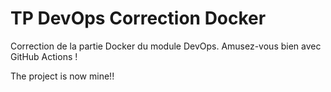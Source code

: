 # TP DevOps Correction Docker

Correction de la partie Docker du module DevOps. Amusez-vous bien avec GitHub Actions !

The project is now mine!!
